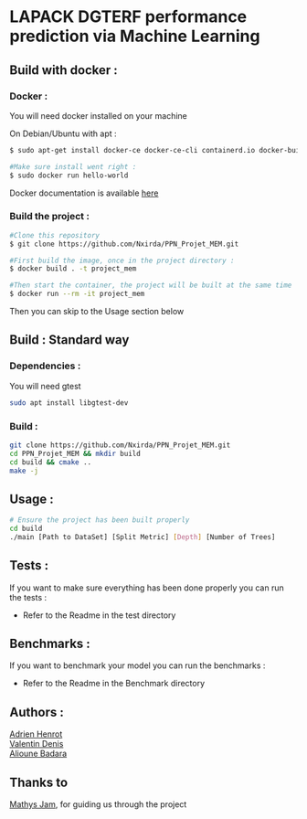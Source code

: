 # LAPACK DGTERF performance prediction via Machine Learning

## Build with docker :

### Docker :

You will need docker installed on your machine

On Debian/Ubuntu with apt :

```sh
$ sudo apt-get install docker-ce docker-ce-cli containerd.io docker-buildx-plugin docker-compose-plugin

#Make sure install went right :
$ sudo docker run hello-world
```
Docker documentation is available [here](https://docs.docker.com/engine/install/)

### Build the project :

```sh
#Clone this repository
$ git clone https://github.com/Nxirda/PPN_Projet_MEM.git

#First build the image, once in the project directory :
$ docker build . -t project_mem 

#Then start the container, the project will be built at the same time
$ docker run --rm -it project_mem
```

Then you can skip to the Usage section below


## Build : Standard way

### Dependencies :

You will need gtest 

```sh
sudo apt install libgtest-dev
```

### Build :

```sh
git clone https://github.com/Nxirda/PPN_Projet_MEM.git
cd PPN_Projet_MEM && mkdir build
cd build && cmake ..
make -j
```

## Usage :

```sh
# Ensure the project has been built properly
cd build
./main [Path to DataSet] [Split Metric] [Depth] [Number of Trees]
```

## Tests : 

If you want to make sure everything has been done properly you
can run the tests :

- Refer to the Readme in the test directory

## Benchmarks : 

If you want to benchmark your model you can run the benchmarks :

- Refer to the Readme in the Benchmark directory


## Authors :
[Adrien Henrot](https://github.com/Nxirda) \
[Valentin Denis](https://github.com/valde3003)  \
[Alioune Badara](https://github.com/Alioune-Badara)  

## Thanks to

[Mathys Jam](https://github.com/Thukisdo), for guiding us through the project
